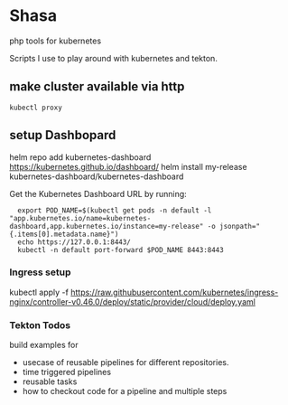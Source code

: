 # Shasa
php tools for kubernetes



Scripts I use to play around with kubernetes and tekton.

## make cluster available via http
````
kubectl proxy
````

## setup Dashbopard

helm repo add kubernetes-dashboard https://kubernetes.github.io/dashboard/
helm install my-release kubernetes-dashboard/kubernetes-dashboard

Get the Kubernetes Dashboard URL by running:
```
  export POD_NAME=$(kubectl get pods -n default -l "app.kubernetes.io/name=kubernetes-dashboard,app.kubernetes.io/instance=my-release" -o jsonpath="{.items[0].metadata.name}")
  echo https://127.0.0.1:8443/
  kubectl -n default port-forward $POD_NAME 8443:8443
```


### Ingress setup

kubectl apply -f https://raw.githubusercontent.com/kubernetes/ingress-nginx/controller-v0.46.0/deploy/static/provider/cloud/deploy.yaml



### Tekton Todos

build examples for
 * usecase of reusable pipelines for different repositories.
 * time triggered pipelines
 * reusable tasks
 * how to checkout code for a pipeline and multiple steps

